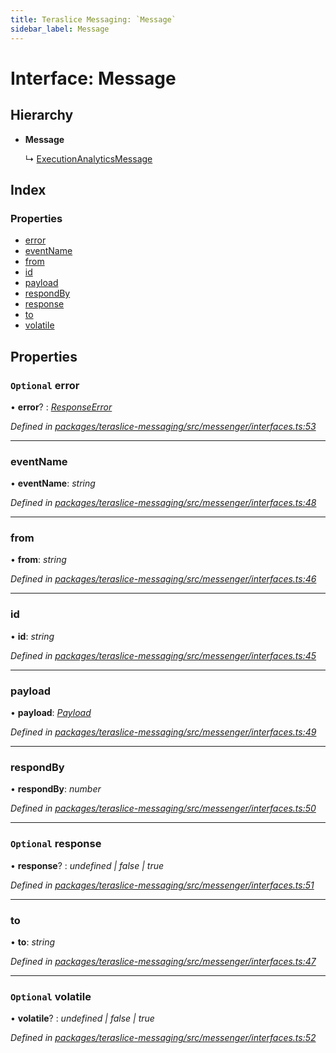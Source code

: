 ```yaml
---
title: Teraslice Messaging: `Message`
sidebar_label: Message
---
```


# Interface: Message

## Hierarchy

* **Message**

  ↳ [ExecutionAnalyticsMessage](executionanalyticsmessage.md)

## Index

### Properties

* [error](message.md#optional-error)
* [eventName](message.md#eventname)
* [from](message.md#from)
* [id](message.md#id)
* [payload](message.md#payload)
* [respondBy](message.md#respondby)
* [response](message.md#optional-response)
* [to](message.md#to)
* [volatile](message.md#optional-volatile)

## Properties

### `Optional` error

• **error**? : *[ResponseError](../overview.md#responseerror)*

*Defined in [packages/teraslice-messaging/src/messenger/interfaces.ts:53](https://github.com/terascope/teraslice/blob/b843209f9/packages/teraslice-messaging/src/messenger/interfaces.ts#L53)*

___

###  eventName

• **eventName**: *string*

*Defined in [packages/teraslice-messaging/src/messenger/interfaces.ts:48](https://github.com/terascope/teraslice/blob/b843209f9/packages/teraslice-messaging/src/messenger/interfaces.ts#L48)*

___

###  from

• **from**: *string*

*Defined in [packages/teraslice-messaging/src/messenger/interfaces.ts:46](https://github.com/terascope/teraslice/blob/b843209f9/packages/teraslice-messaging/src/messenger/interfaces.ts#L46)*

___

###  id

• **id**: *string*

*Defined in [packages/teraslice-messaging/src/messenger/interfaces.ts:45](https://github.com/terascope/teraslice/blob/b843209f9/packages/teraslice-messaging/src/messenger/interfaces.ts#L45)*

___

###  payload

• **payload**: *[Payload](payload.md)*

*Defined in [packages/teraslice-messaging/src/messenger/interfaces.ts:49](https://github.com/terascope/teraslice/blob/b843209f9/packages/teraslice-messaging/src/messenger/interfaces.ts#L49)*

___

###  respondBy

• **respondBy**: *number*

*Defined in [packages/teraslice-messaging/src/messenger/interfaces.ts:50](https://github.com/terascope/teraslice/blob/b843209f9/packages/teraslice-messaging/src/messenger/interfaces.ts#L50)*

___

### `Optional` response

• **response**? : *undefined | false | true*

*Defined in [packages/teraslice-messaging/src/messenger/interfaces.ts:51](https://github.com/terascope/teraslice/blob/b843209f9/packages/teraslice-messaging/src/messenger/interfaces.ts#L51)*

___

###  to

• **to**: *string*

*Defined in [packages/teraslice-messaging/src/messenger/interfaces.ts:47](https://github.com/terascope/teraslice/blob/b843209f9/packages/teraslice-messaging/src/messenger/interfaces.ts#L47)*

___

### `Optional` volatile

• **volatile**? : *undefined | false | true*

*Defined in [packages/teraslice-messaging/src/messenger/interfaces.ts:52](https://github.com/terascope/teraslice/blob/b843209f9/packages/teraslice-messaging/src/messenger/interfaces.ts#L52)*
